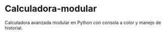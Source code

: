 # Calculadora-modular
Calculadora avanzada modular en Python con consola a color y manejo de historial.
